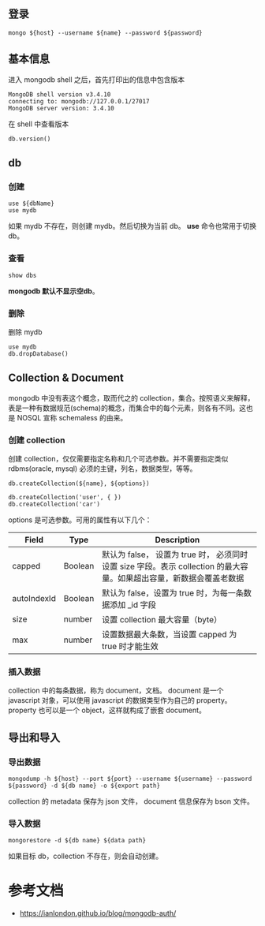 ## 登录
```
mongo ${host} --username ${name} --password ${password}
```
## 基本信息
进入 mongodb shell 之后，首先打印出的信息中包含版本
```
MongoDB shell version v3.4.10
connecting to: mongodb://127.0.0.1/27017
MongoDB server version: 3.4.10
```
在 shell 中查看版本
```
db.version()
```

## db

### 创建
```
use ${dbName}
use mydb
```
如果 mydb 不存在，则创建 mydb。然后切换为当前 db。 **use** 命令也常用于切换 db。

### 查看
```
show dbs
```
**mongodb 默认不显示空db**。
### 删除
删除 mydb
```
use mydb
db.dropDatabase()
```

## Collection & Document

mongodb 中没有表这个概念，取而代之的 collection，集合。按照语义来解释，表是一种有数据规范(schema)的概念，而集合中的每个元素，则各有不同。这也是 NOSQL 宣称 schemaless 的由来。

### 创建 collection
创建 collection，仅仅需要指定名称和几个可选参数。并不需要指定类似 rdbms(oracle, mysql) 必须的主键，列名，数据类型，等等。
```
db.createCollection(${name}, ${options})
```

```
db.createCollection('user', { })
db.createCollection('car')
```

options 是可选参数。可用的属性有以下几个：

| Field   | Type | Description |
| ---------|------------|---------|
| capped  | Boolean  | 默认为 false， 设置为 true 时， 必须同时设置 size 字段。表示 collection 的最大容量。如果超出容量，新数据会覆盖老数据|
| autoIndexId  | Boolean  | 默认为 false，设置为 true 时，为每一条数据添加 _id 字段|
| size  | number  | 设置 collection 最大容量（byte）|
| max  | number  | 设置数据最大条数，当设置 capped 为 true 时才能生效|

### 插入数据

collection 中的每条数据，称为 document，文档。 document 是一个 javascript 对象，可以使用 javascript 的数据类型作为自己的 property。property 也可以是一个 object，这样就构成了嵌套 document。

## 导出和导入
### 导出数据
```
mongodump -h ${host} --port ${port} --username ${username} --password ${password} -d ${db name} -o ${export path}
```
collection 的 metadata 保存为 json 文件， document 信息保存为 bson 文件。
### 导入数据
```
mongorestore -d ${db name} ${data path}
```
如果目标 db，collection 不存在，则会自动创建。

# 参考文档
* https://ianlondon.github.io/blog/mongodb-auth/
